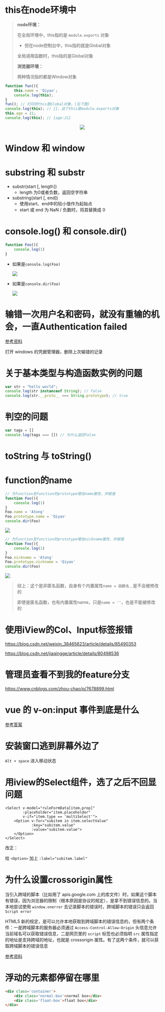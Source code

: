 # this在node环境中

> **node环境：**
>
> 在全局环境中，this指的是 ```module.exports``` 对象
>
> - 但在node控制台中，this指的就是Global对象
>
> 全局调用函数时，this指的是Global对象
>
> **浏览器环境：**
>
> 两种情况指的都是Window对象

```javascript
function fun(){
    this.name = 'Qiyao';
    console.log(this);
}
fun(); // 打印的this是Global对象，(见下图)
console.log(this); // {}，这个this是module.exports对象
this.age = 21;
console.log(this); // {age:21}
```

<div align='center'><img src='图片资料/node中的this.png'></div>


# Window 和 window 





# substring 和 substr

- substr(start [, length])
  - length 为0或者负数，返回空字符串
- substring(start [, end])
  - 使用start、end中的较小值作为起始点
  - start 或 end 为 NaN / 负数时，将其替换成 0



# console.log() 和 console.dir()

```javascript
function Foo(){
    console.log(1)
}
```

- 如果是```console.log(Foo)```

  <div text-align='center'><img src='./图片资料/log结果.png'></div>

- 如果是```console.dir(Foo)```

  <div text-align='center'><img src='./图片资料/dir结果.png'></div>



# 输错一次用户名和密码，就没有重输的机会，一直Authentication failed

[参考资料](https://blog.csdn.net/qq_34665539/article/details/80408282)

打开 windows 的凭据管理器，删除上次输错的记录



# 关于基本类型与构造函数实例的问题

```javascript
var str = "hello world";
console.log(str instanceof String); // false
console.log(str.__proto__ === String.prototype); // true
```



# 判空的问题

```javascript
var tags = []
console.log(tags === []) // 为什么返回false
```



# toString 与 toString()



# function的name

```javascript
// 为function及function的prototype增加name属性，并赋值
function Foo(){
    console.log(1)
}
Foo.name = 'Atong'
Foo.prototype.name = 'Qiyao'
console.dir(Foo)
```

<div text-align='center'><img src='./图片资料/problems-function的name_1.png'></div>

```javascript
// 为function及function的prototype增加nickname属性，并赋值
function Foo(){
    console.log(1)
}
Foo.nickname = 'Atong'
Foo.prototype.nickname = 'Qiyao'
console.dir(Foo)
```

<div text-align='center'><img src='./图片资料/problems-function的name_2.png'></div>

> 综上：这个是非匿名函数，自身有个内置属性```name = 函数名``` , 是不会被修改的
>
> 即使是匿名函数，也有内置属性name，只是```name = ''```，也是不能被修改的



# 使用iView的Col、Input标签报错

https://blog.csdn.net/weixin_38465623/article/details/85490353

https://blog.csdn.net/jiaqingge/article/details/80498536



# 管理员查看不到我的feature分支

https://www.cnblogs.com/zhou-chao/p/7678899.html



# vue 的 v-on:input 事件到底是什么

[参考答案](https://segmentfault.com/q/1010000009271217)



# 安装窗口逃到屏幕外边了

```Alt + space``` 进入移动状态



# 用iview的Select组件，选了之后不回显问题

```vue
<Select v-model="ruleFormData[item.prop]"
        :placeholder="item.placeholder"
        v-if="item.type == 'multiSelect'">
    <Option v-for="subitem in item.selectValue"
            :key="subitem.value"
            :value="subitem.value">
    </Option>
</Select>
```

改正：

给 ```<Option>``` 加上 ```:label="subitem.label"```



# 为什么设置crossorigin属性

当引入跨域的脚本（比如用了 apis.google.com 上的库文件）时，如果这个脚本有错误，因为浏览器的限制（根本原因是协议的规定），是拿不到错误信息的。当本地尝试使用 `window.onerror` 去记录脚本的错误时，跨域脚本的错误只会返回 ```Script error```

HTML5 新的规定，是可以允许本地获取到跨域脚本的错误信息的，但有两个条件：一是跨域脚本的服务器必须通过 `Access-Control-Allow-Origin` 头信息允许当前域名可以获取错误信息，二是网页里的 `script` 标签也必须指明 `src` 属性指定的地址是支持跨域的地址，也就是 crossorigin 属性。有了这两个条件，就可以获取跨域脚本的错误信息

[参考资料](https://www.chrisyue.com/what-the-hell-is-crossorigin-attribute-in-html-script-tag.html)



# 浮动的元素都停留在哪里

```html
<div class='container'>
    <div class='normal-box'>normal box</div>
    <div class='float-box'>float box</div>
</div>
```

